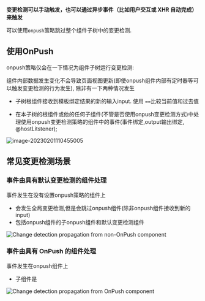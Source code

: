 **变更检测可以手动触发，也可以通过异步事件（比如用户交互或 XHR 自动完成）来触发**

可以使用`onpush`策略跳过整个组件子树中的变更检测.

## 使用OnPush

onpush策略仅会在一下情况为组件子树运行变更检测:

​	组件内部数据发生变化不会导致页面视图更新(即使onpush组件内部有定时器等可以触发变更检测的行为发生), 除非有一下两种情况发生

- 子树根组件接收到模板绑定结果的新的输入input. 使用 `==`比较当前值和过去值

- 在本子树的根组件或他的任何子组件(不管是否使用onpush变更检测方式)中处理使用onpush变更检测策略的组件中的事件(事件绑定,output输出绑定, @hostLitstener);

  

![image-20230201110455005](C:\Users\wh2104220\AppData\Roaming\Typora\typora-user-images\image-20230201110455005.png)

  

## 常见变更检测场景



### 事件由具有默认变更检测的组件处理

事件发生在没有设置onpush策略的组件上

- 会发生全局变更检测,但是会跳过onpush组件(除非onpush组件接收到新的input)
- 包括onpush组件的子onpush组件和默认变更检测组件

![Change detection propagation from non-OnPush component](https://angular.cn/generated/images/guide/change-detection/event-trigger.svg)

### 事件由具有 OnPush 的组件处理

事件发生在onpush组件上

- 子组件是

![Change detection propagation from OnPush component](https://angular.cn/generated/images/guide/change-detection/on-push-trigger.svg)